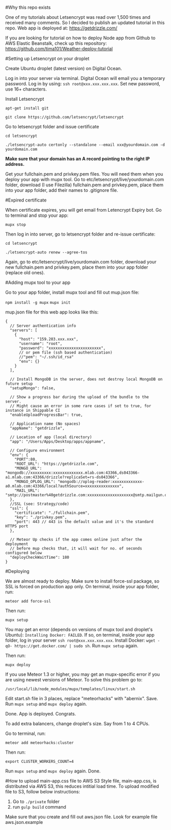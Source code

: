 #Why this repo exists

One of my tutorials about Letsencrypt was read over 1,500 times and received many comments. So I decided to publish an updated tutorial in this repo. Web app is deployed at: https://getdrizzle.com/

If you are looking for tutorial on how to deploy Node app from Github to AWS Elastic Beanstalk, check up this repository:
https://github.com/tima101/Weather-deploy-tutorial

#Setting up Letsencrypt on your droplet

Create Ubuntu droplet (latest version) on Digital Ocean.

Log in into your server via terminal. Digital Ocean will email you a temporary password.
Log in by using: `ssh root@xxx.xxx.xxx.xxx`. Set new password, use 16+ characters.

Install Letsencrypt

`apt-get install git`

`git clone https://github.com/letsencrypt/letsencrypt`

Go to letsencrypt folder and issue certificate

`cd letsencrypt`

`./letsencrypt-auto certonly --standalone --email xxx@yourdomain.com -d yourdomain.com`

**Make sure that your domain has an A record pointing to the right IP address.**

Get your fullchain.pem and privkey.pem files. You will need them when you deploy your app with mupx tool. Go to etc/letsencrypt/live/yourdomain.com folder, download (I use Filezilla) fullchain.pem and privkey.pem, place them into your app folder, add their names to .gitignore file.

#Expired certificate

When certificate expires, you will get email from Letencrypt Expiry bot. Go to terminal and stop your app:

`mupx stop`

Then log in into server, go to letsencrypt folder and re-issue certificate:

`cd letsencrypt`

`./letsencrypt-auto renew --agree-tos`

Again, go to etc/letsencrypt/live/yourdomain.com folder, download your new fullchain.pem and privkey.pem, place them into your app folder (replace old ones).

#Adding mupx tool to your app

Go to your app folder, install mupx tool and fill out mup.json file:

`npm install -g mupx`
`mupx init`

mup.json file for this web app looks like this:
```
{
  // Server authentication info
  "servers": [
    {
      "host": "159.203.xxx.xxx",
      "username": "root",
      "password": "xxxxxxxxxxxxxxxxxxxxxxx",
      // or pem file (ssh based authentication)
      //"pem": "~/.ssh/id_rsa"
      "env": {}
    }
  ],

  // Install MongoDB in the server, does not destroy local MongoDB on future setup
  "setupMongo": false,

  // Show a progress bar during the upload of the bundle to the server. 
  // Might cause an error in some rare cases if set to true, for instance in Shippable CI
  "enableUploadProgressBar": true,

  // Application name (No spaces)
  "appName": "getdrizzle",

  // Location of app (local directory)
  "app": "/Users/Apps/Desktop/apps/appname",

  // Configure environment
  "env": {
    "PORT":80,
    "ROOT_URL": "https://getdrizzle.com",
    "MONGO_URL": "mongodb://xxxxxxxxx:xxxxxxxxxxxxx.mlab.com:43366,ds043366-a1.mlab.com:43366/drizzle?replicaSet=rs-ds043366",
    "MONGO_OPLOG_URL": "mongodb://oplog-reader:xxxxxxxxxxxxx-a0.mlab.com:43366/local?authSource=xxxxxxxxxxxxxxx",
    "MAIL_URL": "smtp://postmaster%40getdrizzle.com:xxxxxxxxxxxxxxxxxxxx@smtp.mailgun.org:587"
  },
  //SSL (see: Strategy/code)
  "ssl": {
    "certificate": "./fullchain.pem", 
    "key": "./privkey.pem",
    "port": 443 // 443 is the default value and it's the standard HTTPS port
  },

  // Meteor Up checks if the app comes online just after the deployment
  // before mup checks that, it will wait for no. of seconds configured below
  "deployCheckWaitTime": 180
}
```

#Deploying

We are almost ready to deploy. Make sure to install force-ssl package, so SSL is forced on production app only. On terminal, inside your app folder, run:

`meteor add force-ssl`

Then run:

`mupx setup`

You may get an error (depends on versions of mupx tool and droplet's Ubuntu): `Installing Docker: FAILED`. If so, on terminal, inside your app folder, log in your server `ssh root@xxx.xxx.xxx.xxx`. Install Docker: `wget -qO- https://get.docker.com/ | sudo sh`. Run `mupx setup` again.

Then run:

`mupx deploy`

If you use Meteor 1.3 or higher, you may get an mupx-specific error if you are using newest versions of Meteor.
To solve this problem go to:

`/usr/local/lib/node_modules/mupx/templates/linux/start.sh`

Edit start.sh file in 3 places, replace "meteorhacks" with "abernix". Save. Run `mupx setup` and `mupx deploy` again.

Done. App is deployed. Congrats.


To add extra balancers, change droplet's size. Say from 1 to 4 CPUs.

Go to terminal, run:

`meteor add meteorhacks:cluster`

Then run:

`export CLUSTER_WORKERS_COUNT=4`

Run `mupx setup` and `mupx deploy` again. Done.


#How to upload main-app.css file to AWS S3
Style file, main-app.css, is distributed via AWS S3, this reduces intitial load time.
To upload modified file to S3, follow below instructions:

1. Go to `./private` folder
2. run `gulp build` command

Make sure that you create and fill out aws.json file. Look for example file aws.json.example
